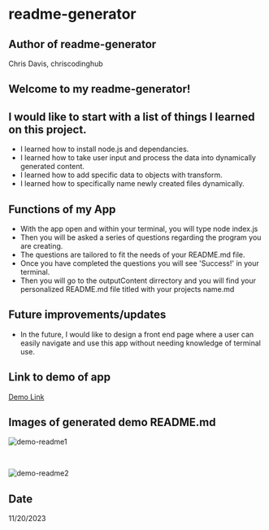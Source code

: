 # readme-generator

## Author of readme-generator
Chris Davis, chriscodinghub

## Welcome to my readme-generator!


## I would like to start with a list of things I learned on this project.

+ I learned how to install node.js and dependancies.
+ I learned how to take user input and process the data into dynamically generated content.
+ I learned how to add specific data to objects with transform.
+ I learned how to specifically name newly created files dynamically.

## Functions of my App
+ With the app open and within your terminal, you will type node index.js
+ Then you will be asked a series of questions regarding the program you are creating.
+ The questions are tailored to fit the needs of your README.md file.
+ Once you have completed the questions you will see 'Success!' in your terminal.
+ Then you will go to the outputContent dirrectory and you will find your personalized README.md file titled with your projects name.md

## Future improvements/updates
+ In the future, I would like to design a front end page where a user can easily navigate and use this app without needing knowledge of terminal use.


## Link to demo of app

[Demo Link](https://github.com/chriscodinghub/chris_davis_portfolio/assets/144561170/7b35eb9c-8773-4f99-af9f-95eb8b2722ab)

## Images of generated demo README.md

![demo-readme1](https://github.com/chriscodinghub/chris_davis_portfolio/assets/144561170/5587c7e9-0174-44cd-bcbe-ac9dbbce7a7d)

<br>

![demo-readme2](https://github.com/chriscodinghub/chris_davis_portfolio/assets/144561170/84cf6b4a-fcb5-44fd-952d-af1feb67e89a)

## Date
11/20/2023